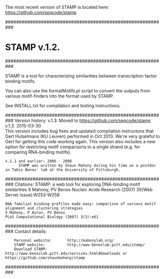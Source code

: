 The most recent version of STAMP is located here: https://github.com/seqcode/stamp

###########################################################
# STAMP v.1.2.
###########################################################

STAMP is a tool for characterizing similarities between transcription factor binding motifs. 

You can also use the formatMotifs.pl script to convert the outputs from various motif-finders into the format used by STAMP. 

See INSTALL.txt for compilation and testing instructions. 


###########################################################
Version history:
	v.1.3: Moved to https://github.com/seqcode/stamp
	v.1.2: 2015-03-30	
	      This version includes bug fixes and updated compilation instructons that Gert Hulselmans (KU Leuven) performed in 
	      Oct 2013. We're very grateful to Gert for getting this code working again. This version also includes a new option 
	      for restricting motif comparisons to a single strand (e.g. for comparing RNA-binding motifs). 

	v.1.1 and earlier: 2006 - 2008
	      STAMP was written by Shaun Mahony during his time as a postdoc in Takis Benos' lab at the University of Pittsburgh. 

###########################################################
Citations:
	STAMP: a web tool for exploring DNA-binding motif similarities
	S Mahony, PV Benos
	Nucleic Acids Research (2007) 35(Web Server issue):W253-W258

	DNA familial binding profiles made easy: comparison of various motif alignment and clustering strategies
	S Mahony, P Auron, PV Benos
	PLoS Computational Biology (2007) 3(3):e61

###########################################################
Contact details:

        Personal website:       http://mahonylab.org/
        STAMP website:          http://www.benoslab.pitt.edu/stamp/
        Download STAMP:         http://www.benoslab.pitt.edu/services.html#downloads or https://github.com/shaunmahony/stamp
###########################################################
